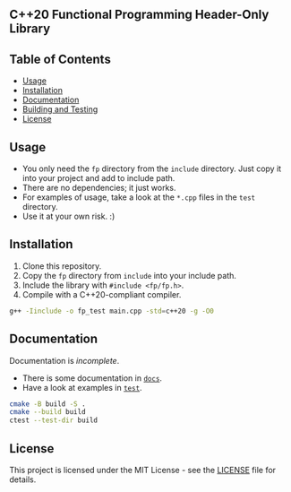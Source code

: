 C++20 Functional Programming Header-Only Library
---

## Table of Contents

- [Usage](#usage)
- [Installation](#installation)
- [Documentation](#docu)
- [Building and Testing](#building-and-testing)
- [License](#license)

## Usage

* You only need the `fp` directory from the `include` directory. Just copy it
  into your project and add to include path.
* There are no dependencies; it just works.
* For examples of usage, take a look at the `*.cpp` files in the `test`
  directory.
* Use it at your own risk. :)

## Installation

1. Clone this repository.
2. Copy the `fp` directory from `include` into your include path.
3. Include the library with `#include <fp/fp.h>`.
4. Compile with a C++20-compliant compiler.

```bash
g++ -Iinclude -o fp_test main.cpp -std=c++20 -g -O0
```
## Documentation

Documentation is _incomplete_.

* There is some documentation in [`docs`](./docs/readme.md).
* Have a look at examples in [`test`](./test).

```bash
cmake -B build -S .
cmake --build build
ctest --test-dir build
```

## License

This project is licensed under the MIT License - see the [LICENSE](LICENSE) file
for details.
